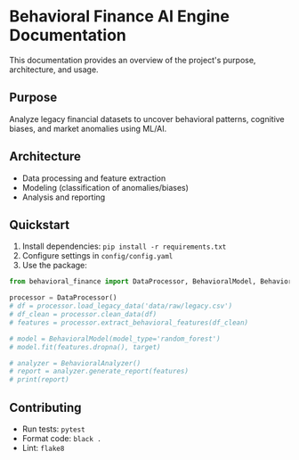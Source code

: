 # Behavioral Finance AI Engine Documentation

This documentation provides an overview of the project's purpose, architecture, and usage.

## Purpose
Analyze legacy financial datasets to uncover behavioral patterns, cognitive biases, and market anomalies using ML/AI.

## Architecture
- Data processing and feature extraction
- Modeling (classification of anomalies/biases)
- Analysis and reporting

## Quickstart
1. Install dependencies: `pip install -r requirements.txt`
2. Configure settings in `config/config.yaml`
3. Use the package:

```python
from behavioral_finance import DataProcessor, BehavioralModel, BehavioralAnalyzer

processor = DataProcessor()
# df = processor.load_legacy_data('data/raw/legacy.csv')
# df_clean = processor.clean_data(df)
# features = processor.extract_behavioral_features(df_clean)

# model = BehavioralModel(model_type='random_forest')
# model.fit(features.dropna(), target)

# analyzer = BehavioralAnalyzer()
# report = analyzer.generate_report(features)
# print(report)
```

## Contributing
- Run tests: `pytest`
- Format code: `black .`
- Lint: `flake8`

